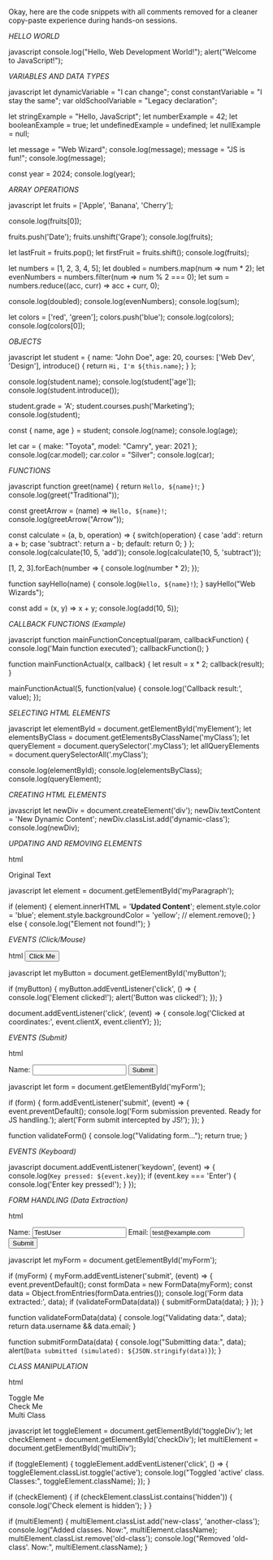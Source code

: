 Okay, here are the code snippets with all comments removed for a cleaner copy-paste experience during hands-on sessions.

*HELLO WORLD*

javascript
console.log("Hello, Web Development World!");
alert("Welcome to JavaScript!");


*VARIABLES AND DATA TYPES*

javascript
let dynamicVariable = "I can change";
const constantVariable = "I stay the same";
var oldSchoolVariable = "Legacy declaration";

let stringExample = "Hello, JavaScript";
let numberExample = 42;
let booleanExample = true;
let undefinedExample = undefined;
let nullExample = null;

let message = "Web Wizard";
console.log(message);
message = "JS is fun!";
console.log(message);

const year = 2024;
console.log(year);


*ARRAY OPERATIONS*

javascript
let fruits = ['Apple', 'Banana', 'Cherry'];

console.log(fruits[0]);

fruits.push('Date');
fruits.unshift('Grape');
console.log(fruits);

let lastFruit = fruits.pop();
let firstFruit = fruits.shift();
console.log(fruits);

let numbers = [1, 2, 3, 4, 5];
let doubled = numbers.map(num => num * 2);
let evenNumbers = numbers.filter(num => num % 2 === 0);
let sum = numbers.reduce((acc, curr) => acc + curr, 0);

console.log(doubled);
console.log(evenNumbers);
console.log(sum);

let colors = ['red', 'green'];
colors.push('blue');
console.log(colors);
console.log(colors[0]);


*OBJECTS*

javascript
let student = {
  name: "John Doe",
  age: 20,
  courses: ['Web Dev', 'Design'],
  introduce() {
    return `Hi, I'm ${this.name}`;
  }
};

console.log(student.name);
console.log(student['age']);
console.log(student.introduce());

student.grade = 'A';
student.courses.push('Marketing');
console.log(student);

const { name, age } = student;
console.log(name);
console.log(age);

let car = { make: "Toyota", model: "Camry", year: 2021 };
console.log(car.model);
car.color = "Silver";
console.log(car);


*FUNCTIONS*

javascript
function greet(name) {
  return `Hello, ${name}!`;
}
console.log(greet("Traditional"));

const greetArrow = (name) => `Hello, ${name}!`;
console.log(greetArrow("Arrow"));

const calculate = (a, b, operation) => {
  switch(operation) {
    case 'add': return a + b;
    case 'subtract': return a - b;
    default: return 0;
  }
};
console.log(calculate(10, 5, 'add'));
console.log(calculate(10, 5, 'subtract'));

[1, 2, 3].forEach(number => {
  console.log(number * 2);
});

function sayHello(name) {
  console.log(`Hello, ${name}!`);
}
sayHello("Web Wizards");

const add = (x, y) => x + y;
console.log(add(10, 5));


*CALLBACK FUNCTIONS (Example)*

javascript
function mainFunctionConceptual(param, callbackFunction) {
  console.log('Main function executed');
  callbackFunction();
}

function mainFunctionActual(x, callback) {
  let result = x * 2;
  callback(result);
}

mainFunctionActual(5, function(value) {
  console.log('Callback result:', value);
});


*SELECTING HTML ELEMENTS*

javascript
let elementById = document.getElementById('myElement');
let elementsByClass = document.getElementsByClassName('myClass');
let queryElement = document.querySelector('.myClass');
let allQueryElements = document.querySelectorAll('.myClass');

console.log(elementById);
console.log(elementsByClass);
console.log(queryElement);


*CREATING HTML ELEMENTS*

javascript
let newDiv = document.createElement('div');
newDiv.textContent = 'New Dynamic Content';
newDiv.classList.add('dynamic-class');
console.log(newDiv);


*UPDATING AND REMOVING ELEMENTS*

html
<p id="myParagraph">Original Text</p>


javascript
let element = document.getElementById('myParagraph');

if (element) {
  element.innerHTML = '<strong>Updated Content</strong>';
  element.style.color = 'blue';
  element.style.backgroundColor = 'yellow';
  // element.remove();
} else {
  console.log("Element not found!");
}


*EVENTS (Click/Mouse)*

html
<button id="myButton">Click Me</button>


javascript
let myButton = document.getElementById('myButton');

if (myButton) {
  myButton.addEventListener('click', () => {
    console.log('Element clicked!');
    alert('Button was clicked!');
  });
}

document.addEventListener('click', (event) => {
  console.log('Clicked at coordinates:', event.clientX, event.clientY);
});


*EVENTS (Submit)*

html
<form id="myForm">
  <label>Name: <input type="text" name="username"></label>
  <button type="submit">Submit</button>
</form>


javascript
let form = document.getElementById('myForm');

if (form) {
  form.addEventListener('submit', (event) => {
    event.preventDefault();
    console.log('Form submission prevented. Ready for JS handling.');
    alert('Form submit intercepted by JS!');
  });
}

function validateForm() {
  console.log("Validating form...");
  return true;
}


*EVENTS (Keyboard)*

javascript
document.addEventListener('keydown', (event) => {
  console.log(`Key pressed: ${event.key}`);
  if (event.key === 'Enter') {
    console.log('Enter key pressed!');
  }
});


*FORM HANDLING (Data Extraction)*

html
<form id="myForm">
  <label>Name: <input type="text" name="username" value="TestUser"></label>
  <label>Email: <input type="email" name="email" value="test@example.com"></label>
  <button type="submit">Submit</button>
</form>


javascript
let myForm = document.getElementById('myForm');

if (myForm) {
  myForm.addEventListener('submit', (event) => {
    event.preventDefault();
    const formData = new FormData(myForm);
    const data = Object.fromEntries(formData.entries());
    console.log('Form data extracted:', data);
    if (validateFormData(data)) {
       submitFormData(data);
    }
  });
}

function validateFormData(data) {
  console.log("Validating data:", data);
  return data.username && data.email;
}

function submitFormData(data) {
  console.log("Submitting data:", data);
  alert(`Data submitted (simulated): ${JSON.stringify(data)}`);
}


*CLASS MANIPULATION*

html
<div id="toggleDiv" class="box">Toggle Me</div>
<div id="checkDiv" class="box hidden">Check Me</div>
<div id="multiDiv" class="box old-class">Multi Class</div>


javascript
let toggleElement = document.getElementById('toggleDiv');
let checkElement = document.getElementById('checkDiv');
let multiElement = document.getElementById('multiDiv');

if (toggleElement) {
  toggleElement.addEventListener('click', () => {
    toggleElement.classList.toggle('active');
    console.log("Toggled 'active' class. Classes:", toggleElement.className);
  });
}

if (checkElement) {
  if (checkElement.classList.contains('hidden')) {
    console.log('Check element is hidden');
  }
}

if (multiElement) {
  multiElement.classList.add('new-class', 'another-class');
  console.log("Added classes. Now:", multiElement.className);
  multiElement.classList.remove('old-class');
  console.log("Removed 'old-class'. Now:", multiElement.className);
}
